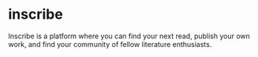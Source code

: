 # inscribe
Inscribe is a platform where you can find your next read, publish your own work, and find your community of fellow literature enthusiasts.
